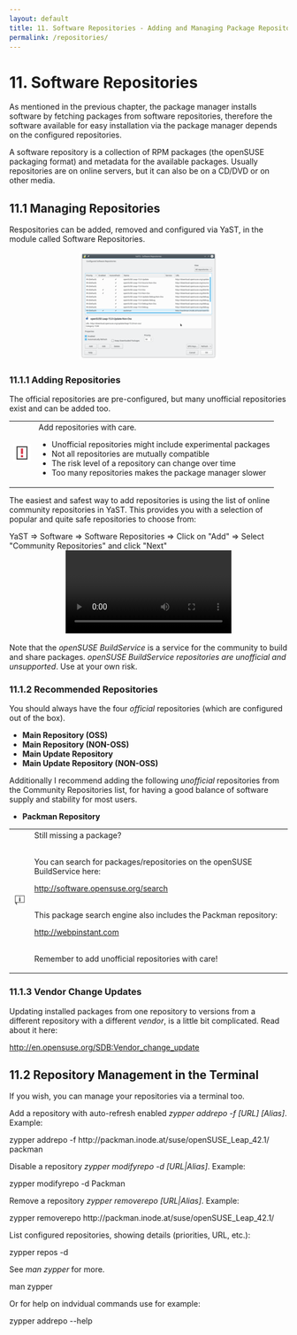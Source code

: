 ```yaml
---
layout: default
title: 11. Software Repositories - Adding and Managing Package Repositories
permalink: /repositories/
---
```


# 11. Software Repositories

As mentioned in the previous chapter, the package manager installs software by fetching packages from software repositories, therefore the software available for easy installation via the package manager depends on the configured repositories.

A software repository is a collection of RPM packages (the openSUSE packaging format) and metadata for the available packages. Usually repositories are on online servers, but it can also be on a CD/DVD or on other media.

## 11.1 Managing Repositories

Respositories can be added, removed and configured via YaST, in the module called Software Repositories.

<center><a href="images/screenshots/yast-repos.png" rel="thumbnail"><img src="images/screenshots/yast-reposb.png" alt="repos" class="pic" /></a></center>

### 11.1.1 Adding Repositories

The official repositories are pre-configured, but many unofficial repositories exist and can be added too.

<div class="obs">
<table>
<tbody>
<tr>
<td><img src="images/pics/obs.png" alt="obs" /></td>
<td>Add repositories with care.
<ul>
<li>Unofficial repositories might include experimental packages</li>
<li>Not all repositories are mutually compatible</li>
<li>The risk level of a repository can change over time</li>
<li>Too many repositories makes the package manager slower</li>
</ul>
</td>
</tr>
</tbody>
</table>
</div>

The easiest and safest way to add repositories is using the list of online community repositories in YaST. This provides you with a selection of popular and quite safe repositories to choose from:

<div class="sti">YaST => Software => Software Repositories => Click on "Add" => Select "Community Repositories" and click "Next"</div>

<center><video src="video/repos114.ogv" controls>  

<center><a href="images/screenshots/community-repos.png" rel="thumbnail"><img src="images/screenshots/community-reposb.png" alt="repos" class="pic" /></a></center>

<b>Your web browser does not support the HTML5 video element and/or Ogg Theora format.

Try Firefox, Konqueror or Opera.</b>

<a href="video/repos-full.ogv">Download video for local viewing (4.3 MB)</a>
</video></center>  

Note that the <i>openSUSE BuildService</i> is a service for the community to build and share packages. <i>openSUSE BuildService repositories are unofficial and unsupported</i>. Use at your own risk.

### 11.1.2 Recommended Repositories

You should always have the four <i>official</i> repositories (which are configured out of the box).<br/>

<ul>
	<li><b>Main Repository (OSS)</b></li>
	<li><b>Main Repository (NON-OSS)</b></li>
	<li><b>Main Update Repository</b></li>
	<li><b>Main Update Repository (NON-OSS)</b></li>
</ul>

Additionally I recommend adding the following <i>unofficial</i> repositories from the Community Repositories list, for having a good balance of software supply and stability for most users.

<ul>
	<li><b>Packman Repository</b></li>
	<!--<li><b>openSUSE BuildService - KDE:Extra</b></li>-->
</ul>

<div class="tip">
<table>
<tbody>
<tr>
<td><img src="images/pics/tip.png" alt="tip" /></td>
<td>Still missing a package?<br /><br />

You can search for packages/repositories on the openSUSE BuildService here:<br />

<a href="http://software.opensuse.org/search" target="_blank">http://software.opensuse.org/search</a><br /><br />

This package search engine also includes the Packman repository:<br />

<a href="http://webpinstant.com" target="_blank">http://webpinstant.com</a><br /><br />

Remember to add unofficial repositories with care!</td>
</tr>
</tbody>
</table>
</div>

### 11.1.3 Vendor Change Updates

Updating installed packages from one repository to versions from a different repository with a different <i>vendor</i>, is a little bit complicated. Read about it here:

<a href="http://en.opensuse.org/SDB:Vendor_change_update" target="_blank">http://en.opensuse.org/SDB:Vendor_change_update</a>

## 11.2 Repository Management in the Terminal

If you wish, you can manage your repositories via a terminal too.

Add a repository with auto-refresh enabled <i>zypper addrepo -f [URL] [Alias]</i>. Example:

<div class="clroot">zypper addrepo -f http://packman.inode.at/suse/openSUSE_Leap_42.1/ packman</div>

Disable a repository <i>zypper modifyrepo -d [URL|Alias]</i>. Example:

<div class="clroot">zypper modifyrepo -d Packman</div>

Remove a repository <i>zypper removerepo [URL|Alias]</i>. Example:

<div class="clroot">zypper removerepo http://packman.inode.at/suse/openSUSE_Leap_42.1/</div>

List configured repositories, showing  details (priorities, URL, etc.):

<div class="cl">zypper repos -d</div>

See <i>man zypper</i> for more.

<div class="cl">man zypper</div>

Or for help on indvidual commands use for example:

<div class="cl">zypper addrepo --help</div>
